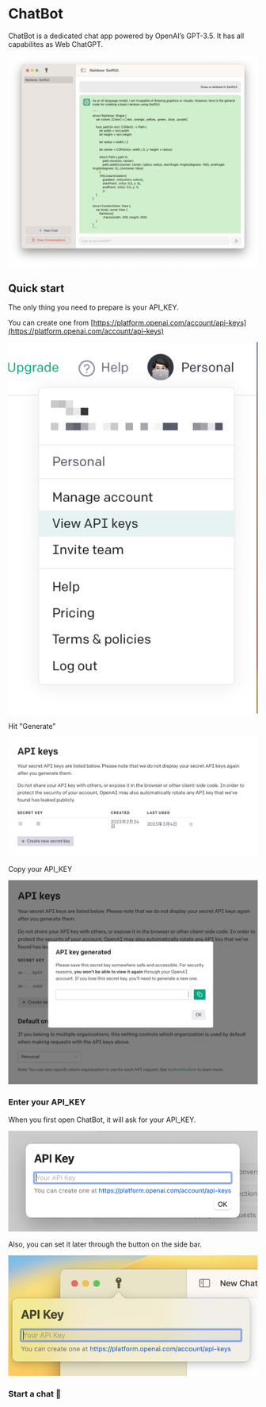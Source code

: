 # ChatBot

ChatBot is a dedicated chat app powered by OpenAI’s GPT-3.5. It has all capabilites as Web ChatGPT.

![](/imgs/screenshot.png)

## Quick start

The only thing you need to prepare is your API_KEY. 

You can create one from [https://platform.openai.com/account/api-keys](https://platform.openai.com/account/api-keys)

![](/imgs/step-1.png)

Hit "Generate”

![](/imgs/step-2.png)

Copy your API_KEY

![](/imgs/step-3.png)

### Enter your API_KEY

When you first open ChatBot, it will ask for your API_KEY.

![](/imgs/api-key-startup.png)

Also, you can set it later through the button on the side bar.

![](/imgs/api-key-toolbar.png)

### Start a chat 🥳